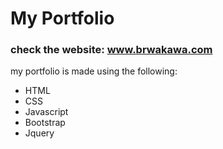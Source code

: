 # My Portfolio
### check the website: www.brwakawa.com
my portfolio is made using the following:
* HTML
* CSS
* Javascript
* Bootstrap
* Jquery
